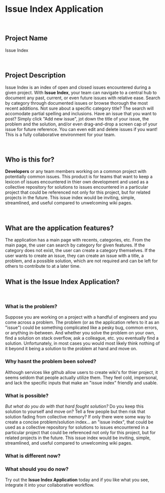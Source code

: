 # Issue Index Application

<br>

## Project Name
Issue Index 

<br>

## Project Description
Issue Index is an index of open and closed issues encountered during a given project. With **Issue Index**, your team can navigate to a central hub to document any past, current, or even future issues with relative ease. Search by category through documented issues or browse thorough the most recent additions. Not sure about a specific category title? The search will accomodate partial spelling and inclusions. Have an issue that you want to post? Simply click "Add new issue", jot down the title of your issue, the problem and the solution, and/or even drag-and-drop a screen cap of your issue for future reference. You can even edit and delete issues if you want! This is a fully collaborative environment for your team.

<br>

## Who is this for?
**Developers** or any team members working on a common project with potentially common issues. This product is for teams that want to keep a lexicon of issues encountered in thier own development and used as a collective repository for solutions to issues encountered in a particular project that could be referenced not only for this project, but for related projects in the future. This issue index would be inviting, simple, streamlined, and useful compared to unwelcoming wiki pages.

<br>

## What are the application features?
The application has a main page with recents, categories, etc. From the main page, the user can search by category for given features. If the category does not exist, the user can create a category themselves. If the user wants to create an issue, they can create an issue with a title, a problem, and a possible solution, which are not required and can be left for others to contribute to at a later time.





## What is the Issue Index Application?

<br>

### What is the problem?
Suppose you are working on a project with a handful of engineers and you come across a problem. The problem (or as the application refers to it as an "issue") could be something complicated like a pesky bug, common errors, or anything in-between. And whether you solve the problem on your own, find a solution on stack overflow, ask a colleague, etc. you eventually find a solution. Unfortunately, in most cases you would most likely think nothing of it beyond it being a solution to the problem at hand and move on.

### Why hasnt the problem been solved?
Although services like github allow users to create wiki's for thier project, it seems seldom that people actually utilize them. They feel cold, impersonal, and lack the specific inputs that make an "issue index" friendly and usable.

### What is possible?
*But what do you do with that hard fought solution?* Do you keep this solution to yourself and move on? Tell a few people but then risk that solution fading from collective memory? If only there were some way to create a concise problem/solution index... an "issue index", that could be used as a collective repository for solutions to issues encountered in a particular project that could be referenced not only for this project, but for related projects in the future. This issue index would be inviting, simple, streamlined, and useful compared to unwelcoming wiki pages.

### What is different now?


### What should you do now?
Try out the **Issue Index Application** today and if you like what you see, integrate it into your collaborative workflow.
